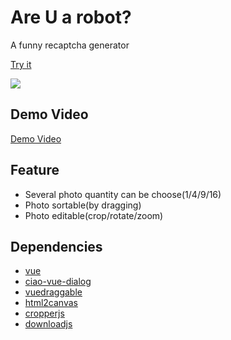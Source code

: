 # Are U a robot?

A funny recaptcha generator

[Try it](https://ciao-chung.github.io/are-you-a-robot/#/)

![](https://ciao-chung.github.io/are-you-a-robot/static/are-u-a-bot.gif)

## Demo Video

[Demo Video](https://www.youtube.com/watch?v=QhLEXhJe2pY)

## Feature

- Several photo quantity can be choose(1/4/9/16)
- Photo sortable(by dragging)
- Photo editable(crop/rotate/zoom)

## Dependencies

- [vue](https://github.com/vuejs/vue)
- [ciao-vue-dialog](https://github.com/ciao-chung/ciao-vue-dialog)
- [vuedraggable](https://github.com/SortableJS/Vue.Draggable)
- [html2canvas](https://github.com/niklasvh/html2canvas)
- [cropperjs](https://github.com/fengyuanchen/cropperjs)
- [downloadjs](https://github.com/rndme/download)